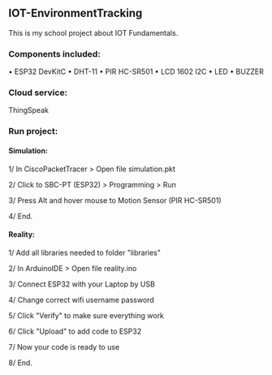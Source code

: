 ## IOT-EnvironmentTracking
This is my school project about IOT Fundamentals.
<br>

### Components included:
• ESP32 DevKitC
• DHT-11
• PIR HC-SR501
• LCD 1602 I2C
• LED
• BUZZER
<br>

### Cloud service:
ThingSpeak
<br>

### Run project:
#### Simulation:
1/ In CiscoPacketTracer > Open file simulation.pkt
<br>

2/ Click to SBC-PT (ESP32) > Programming > Run
<br>

3/ Press Alt and hover mouse to Motion Sensor (PIR HC-SR501)
<br>

4/ End.
<br>

#### Reality:
1/ Add all libraries needed to folder "libraries"
<br>

2/ In ArduinoIDE > Open file reality.ino
<br>

3/ Connect ESP32 with your Laptop by USB
<br>

4/ Change correct wifi username password
<br>

5/ Click "Verify" to make sure everything work
<br>

6/ Click "Upload" to add code to ESP32
<br>

7/ Now your code is ready to use
<br>

8/ End.





